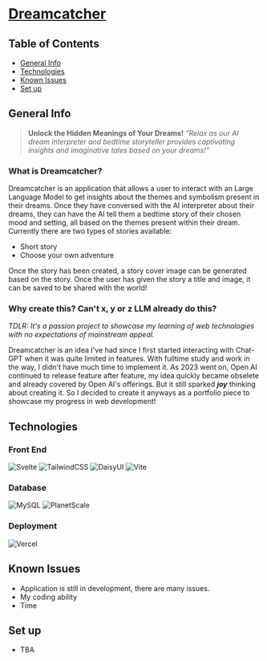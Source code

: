 # [Dreamcatcher](https://dreamcatcher-sv.vercel.app/)
## Table of Contents
- [General Info](#general-info)
- [Technologies](#technologies)
- [Known Issues](#known-issues)
- [Set up](#set-up)

## General Info

> **Unlock the Hidden Meanings of Your Dreams!**
> _"Relax as our AI dream interpreter and bedtime storyteller provides captivating insights and imaginative tales based on your dreams!"_

### What is Dreamcatcher?
Dreamcatcher is an application that allows a user to interact with an Large Language Model to get insights about the themes and symbolism present in their dreams. Once they have conversed with the AI interpreter about their dreams, they can have the AI tell them a bedtime story of their chosen mood and setting, all based on the themes present within their dream. Currently there are two types of stories available:

- Short story
- Choose your own adventure

Once the story has been created, a story cover image can be generated based on the story. Once the user has given the story a title and image, it can be saved to be shared with the world!

### Why create this? Can't x, y or z LLM already do this?
_TDLR: It's a passion project to showcase my learning of web technologies with no expectations of mainstream appeal._

Dreamcatcher is an idea I've had since I first started interacting with Chat-GPT when it was quite limited in features. With fulltime study and work in the way, I didn't have much time to implement it. As 2023 went on, Open AI continued to release feature after feature, my idea quickly became obselete and already covered by Open AI's offerings. But it still sparked **_joy_** thinking about creating it. So I decided to create it anyways as a portfolio piece to showcase my progress in web development!

## Technologies
### Front End
![Svelte](https://img.shields.io/badge/svelte-%23f1413d.svg?style=for-the-badge&logo=svelte&logoColor=white)
![TailwindCSS](https://img.shields.io/badge/tailwindcss-%2338B2AC.svg?style=for-the-badge&logo=tailwind-css&logoColor=white)
![DaisyUI](https://img.shields.io/badge/daisyui-5A0EF8?style=for-the-badge&logo=daisyui&logoColor=white)
![Vite](https://img.shields.io/badge/vite-%23646CFF.svg?style=for-the-badge&logo=vite&logoColor=white)
### Database
![MySQL](https://img.shields.io/badge/mysql-%2300f.svg?style=for-the-badge&logo=mysql&logoColor=white)
![PlanetScale](https://img.shields.io/badge/planetscale-%23000000.svg?style=for-the-badge&logo=planetscale&logoColor=white)
### Deployment
![Vercel](https://img.shields.io/badge/vercel-%23000000.svg?style=for-the-badge&logo=vercel&logoColor=white)


## Known Issues
- Application is still in development, there are many issues.
- My coding ability
- Time

## Set up
- TBA
